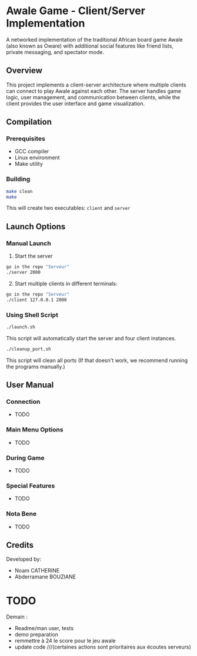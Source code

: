 # Awale Game - Client/Server Implementation

A networked implementation of the traditional African board game Awale (also known as Oware) with additional social features like friend lists, private messaging, and spectator mode.

## Overview

This project implements a client-server architecture where multiple clients can connect to play Awale against each other. The server handles game logic, user management, and communication between clients, while the client provides the user interface and game visualization.

## Compilation

### Prerequisites
- GCC compiler
- Linux environment
- Make utility

### Building
```bash
make clean
make
```

This will create two executables: `client` and `server`

## Launch Options

### Manual Launch
1. Start the server
```bash
go in the repo "Serveur"
./server 2000
```

2. Start multiple clients in different terminals:
```bash
go in the repo "Serveur"
./client 127.0.0.1 2000
```

### Using Shell Script
```bash
./launch.sh
```
This script will automatically start the server and four client instances.

```bash
./cleanup_port.sh
```
This script will clean all ports (If that doesn't work, we recommend running the programs manually.)

## User Manual

### Connection

- TODO

### Main Menu Options

- TODO

### During Game

- TODO

### Special Features

- TODO

### Nota Bene

- TODO

## Credits

Developed by:
- Noam CATHERINE
- Abderramane BOUZIANE

# TODO
Demain :
- Readme/man user, tests
- demo preparation
- remmettre à 24 le score pour le jeu awale
- update code
///(certaines actions sont prioritaires aux écoutes serveurs)

